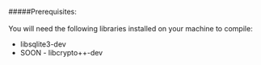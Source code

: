 #####Prerequisites:<br><br>
You will need the following libraries installed on your machine to compile:<br>
* libsqlite3-dev
* SOON - libcrypto++-dev
